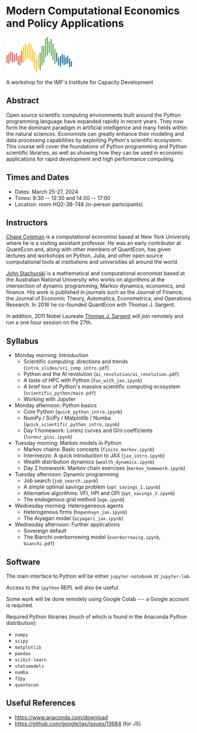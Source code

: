 # Modern Computational Economics and Policy Applications

![](qe-logo-large.png)

A workshop for the IMF's Institute for Capacity Development

## Abstract

Open source scientific computing environments built around the Python
programming language have expanded rapidly in recent years. They now form the
dominant paradigm in artificial intelligence and many fields within the natural
sciences.  Economists can greatly enhance their modeling and data processing
capabilities by exploiting Python's scientific ecosystem.  This course will
cover the foundations of Python programming and Python scientific libraries, as
well as showing how they can be used in economic applications for rapid
development and high performance computing.

## Times and Dates

* Dates: March 25-27, 2024
* Times: 9:30 -- 12:30 and 14:00 -- 17:00 
* Location: room HQ2-3B-748 (in-person participants) 

## Instructors

[Chase Coleman](https://github.com/cc7768) is a computational economist based at New York University where
he is a visiting assistant professor. He was an early contributor at QuantEcon
and, along with other members of QuantEcon, has given lectures and workshops
on Python, Julia, and other open source computational tools at institutions and
universities all around the world.

[John Stachurski](https://johnstachurski.net/) is a mathematical and
computational economist based at the Australian National University who works on
algorithms at the intersection of dynamic programming, Markov dynamics,
economics, and finance.  His work is published in journals such as the Journal
of Finance, the Journal of Economic Theory, Automatica, Econometrica, and
Operations Research.  In 2016 he co-founded QuantEcon with Thomas J. Sargent. 

In addition, 2011 Nobel Laureate [Thomas J. Sargent](http://www.tomsargent.com/)
will join remotely and run a one hour session on the 27th.


## Syllabus

* Monday morning: Introduction 
  - Scientific computing: directions and trends (`intro_slides/sci_comp_intro.pdf`)
  - Python and the AI revolution (`ai_revolution/ai_revolution.pdf`)
  - A taste of HPC with Python (`fun_with_jax.ipynb`)
  - A brief tour of Python's massive scientific computing ecosystem (`scientific_python/main.pdf`)
  - Working with Jupyter
* Monday afternoon: Python basics
  - Core Python  (`quick_python_intro.ipynb`)
  - NumPy / SciPy / Matplotlib / Numba (`quick_scientific_python_intro.ipynb`)
  - Day 1 homework: Lorenz curves and Gini coefficients (`lorenz_gini.ipynb`)
* Tuesday morning: Markov models in Python
  - Markov chains: Basic concepts (`finite_markov.ipynb`)
  - Intermezzo: A quick introduction to JAX (`jax_intro.ipynb`)
  - Wealth distribution dynamics (`wealth_dynamics.ipynb`)
  - Day 2 homework: Markov chain exercises (`markov_homework.ipynb`)
* Tuesday afternoon: Dynamic programming
  - Job search (`job_search.ipynb`)
  - A simple optimal savings problem (`opt_savings_1.ipynb`)
  - Alternative algorithms: VFI, HPI and OPI (`opt_savings_2.ipynb`)
  - The endogenous grid method (`egm.ipynb`)
* Wednesday morning: Heterogeneous agents
  - Heterogenous firms (`hopenhayn_jax.ipynb`)
  - The Aiyagari model (`aiyagari_jax.ipynb`)
* Wednesday afternoon: Further applications
  - Sovereign default
  - The Bianchi overborrowing model (`overborrowing.ipynb`, `bianchi.pdf`)


## Software

The main interface to Python will be either `jupyter-notebook` or `jupyter-lab`.

Access to the `ipython` REPL will also be useful.

Some work will be done remotely using Google Colab --- a Google account is
required.

Required Python libraries (much of which is found in the Anaconda Python distribution):

* `numpy`
* `scipy`
* `matplotlib`
* `pandas`
* `scikit-learn`
* `statsmodels`
* `numba`
* `f2py`
* `quantecon`

## Useful References

* https://www.anaconda.com/download
* https://github.com/google/jax/issues/13684 (for JS)
